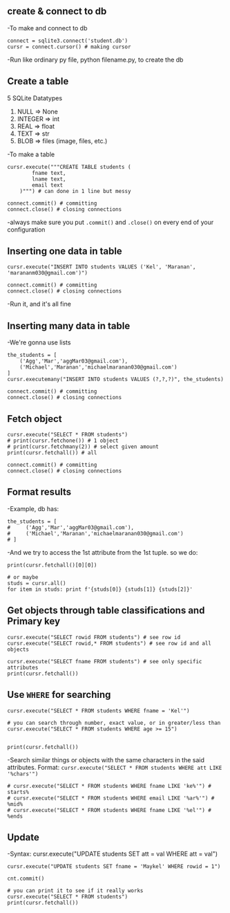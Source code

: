 ## create & connect to db
-To make and connect to db
```
connect = sqlite3.connect('student.db')
cursr = connect.cursor() # making cursor
```
-Run like ordinary py file, python filename.py, to create the db


## Create a table
5 SQLite Datatypes
1. NULL => None
2. INTEGER => int
3. REAL => float
4. TEXT => str
5. BLOB => files (image, files, etc.)

-To make a table
```
cursr.execute("""CREATE TABLE students (
		fname text,
		lname text,
		email text
	)""") # can done in 1 line but messy

connect.commit() # committing
connect.close() # closing connections
```
-always make sure you put `.commit()` and `.close()` on every end of your configuration

 
## Inserting one data in table
```
cursr.execute("INSERT INTO students VALUES ('Kel', 'Maranan', 'marananm030@gmail.com')")

connect.commit() # committing
connect.close() # closing connections
```
-Run it, and it's all fine


## Inserting many data in table
-We're gonna use lists
```
the_students = [
    ('Agg','Mar','aggMar03@gmail.com'),
    ('Michael','Maranan','michaelmaranan030@gmail.com')
]
cursr.executemany("INSERT INTO students VALUES (?,?,?)", the_students)

connect.commit() # committing
connect.close() # closing connections
```


## Fetch object
```
cursr.execute("SELECT * FROM students")
# print(cursr.fetchone()) # 1 object
# print(cursr.fetchmany(2)) # select given amount
print(cursr.fetchall()) # all

connect.commit() # committing
connect.close() # closing connections
```


## Format results
-Example, db has:
```
the_students = [
#     ('Agg','Mar','aggMar03@gmail.com'),
#     ('Michael','Maranan','michaelmaranan030@gmail.com')
# ]
```
-And we try to access the 1st attribute from the 1st tuple. so we do:
```
print(cursr.fetchall()[0][0])

# or maybe
studs = cursr.all()
for item in studs: print f'{studs[0]} {studs[1]} {studs[2]}'
```


## Get objects through table classifications and Primary key
```
cursr.execute("SELECT rowid FROM students") # see row id
cursr.execute("SELECT rowid,* FROM students") # see row id and all objects

cursr.execute("SELECT fname FROM students") # see only specific attributes
print(cursr.fetchall())
```


## Use `WHERE` for searching
```
cursr.execute("SELECT * FROM students WHERE fname = 'Kel'")

# you can search through number, exact value, or in greater/less than
cursr.execute("SELECT * FROM students WHERE age >= 15")


print(cursr.fetchall())
```
-Search similar things or objects with the same characters in the said attributes. 
Format: `cursr.execute("SELECT * FROM students WHERE att LIKE '%chars'")`
```
# cursr.execute("SELECT * FROM students WHERE fname LIKE 'ke%'") # starts%
# cursr.execute("SELECT * FROM students WHERE email LIKE '%ar%'") # %mid%
# cursr.execute("SELECT * FROM students WHERE fname LIKE '%el'") # %ends
```


## Update
-Syntax: cursr.execute("UPDATE students SET att = val WHERE att = val")
```
cursr.execute("UPDATE students SET fname = 'Maykel' WHERE rowid = 1")

cnt.commit()

# you can print it to see if it really works
cursr.execute("SELECT * FROM students")
print(cursr.fetchall())
```